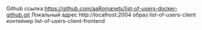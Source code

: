 Github ссылка https://github.com/aaRomanets/list-of-users-docker-github.git
Локальный адрес http://localhost:2004
образ list-of-users-client
контейнер list-of-users-client-frontend
